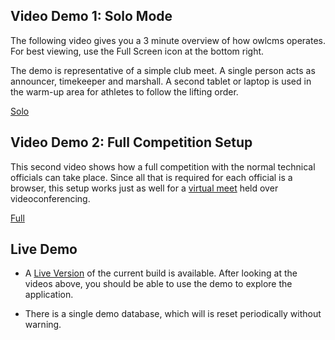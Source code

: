 ## Video Demo 1: Solo Mode

The following video gives you a 3 minute overview of how owlcms operates.  For best viewing, use the Full Screen icon at the bottom right.

The demo is representative of a simple club meet.  A single person acts as announcer, timekeeper and marshall.  A second tablet or laptop is used in the warm-up area for athletes to follow the lifting order.

[Solo](img/Tutorials/SoloDemo.mp4 ':include width=100% controls')

## Video Demo 2: Full Competition Setup

This second video shows how a full competition with the normal technical officials can take place.  Since all that is required for each official is a browser, this setup works just as well for a [virtual meet](VirtualOverview) held over videoconferencing.

[Full](img/Tutorials/FullSetup.mp4 ':include width=100% controls')

## Live Demo

- A [Live Version](https://owlcms-demo.lerta.ca) of the current build is available.  After looking at the videos above, you should be able to use the demo to explore the application.  

- There is a single demo database, which will is reset periodically without warning.

